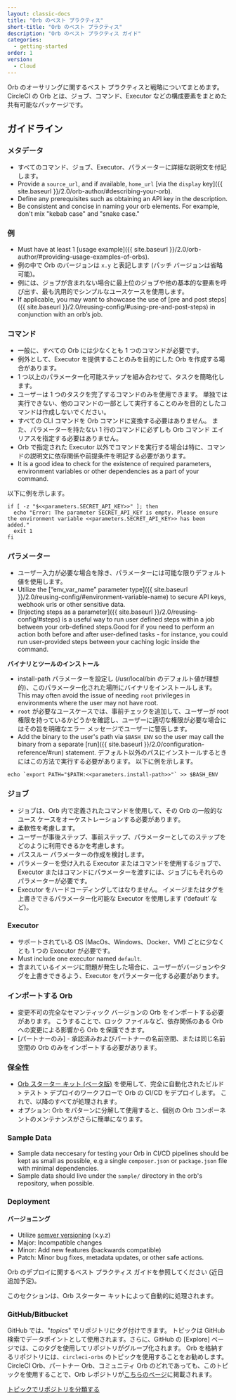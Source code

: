 ```yaml
---
layout: classic-docs
title: "Orb のベスト プラクティス"
short-title: "Orb のベスト プラクティス"
description: "Orb のベスト プラクティス ガイド"
categories:
  - getting-started
order: 1
version:
  - Cloud
---
```


Orb のオーサリングに関するベスト プラクティスと戦略についてまとめます。 CircleCI の Orb とは、ジョブ、コマンド、Executor などの構成要素をまとめた共有可能なパッケージです。

## ガイドライン

### メタデータ

- すべてのコマンド、ジョブ、Executor、パラメーターに詳細な説明文を付記します。
- Provide a `source_url`, and if available, `home_url` [via the `display` key]({{ site.baseurl }}/2.0/orb-author/#describing-your-orb).
- Define any prerequisites such as obtaining an API key in the description.
- Be consistent and concise in naming your orb elements. For example, don't mix "kebab case" and "snake case."


### 例

- Must have at least 1 [usage example]({{ site.baseurl }}/2.0/orb-author/#providing-usage-examples-of-orbs).
- 例の中で Orb のバージョンは `x.y` と表記します (パッチ バージョンは省略可能)。
- 例には、ジョブが含まれない場合に最上位のジョブや他の基本的な要素を呼び出す、最も汎用的でシンプルなユースケースを使用します。
- If applicable, you may want to showcase the use of [pre and post steps]({{ site.baseurl }}/2.0/reusing-config/#using-pre-and-post-steps) in conjunction with an orb’s job.

### コマンド

- 一般に、すべての Orb には少なくとも 1 つのコマンドが必要です。
- 例外として、Executor を提供することのみを目的にした Orb を作成する場合があります。
- 1 つ以上のパラメーター化可能ステップを組み合わせて、タスクを簡略化します。
- ユーザーは 1 つのタスクを完了するコマンドのみを使用できます。 単独では実行できない、他のコマンドの一部として実行することのみを目的としたコマンドは作成しないでください。
- すべての CLI コマンドを Orb コマンドに変換する必要はありません。 また、パラメーターを持たない 1 行のコマンドに必ずしも Orb コマンド エイリアスを指定する必要はありません。
- Orb で指定された Executor 以外でコマンドを実行する場合は特に、コマンドの説明文に依存関係や前提条件を明記する必要があります。
- It is a good idea to check for the existence of required parameters, environment variables or other dependencies as a part of your command.

以下に例を示します。
```
if [ -z "$<<parameters.SECRET_API_KEY>>" ]; then
  echo "Error: The parameter SECRET_API_KEY is empty. Please ensure the environment variable <<parameters.SECRET_API_KEY>> has been added."
  exit 1
fi
```

### パラメーター

- ユーザー入力が必要な場合を除き、パラメーターには可能な限りデフォルト値を使用します。
- Utilize the [“env_var_name” parameter type]({{ site.baseurl }}/2.0/reusing-config/#environment-variable-name) to secure API keys, webhook urls or other sensitive data.
- [Injecting steps as a parameter]({{ site.baseurl }}/2.0/reusing-config/#steps) is a useful way to run user defined steps within a job between your orb-defined steps.Good for if you need to perform an action both before and after user-defined tasks - for instance, you could run user-provided steps between your caching logic inside the command.

**バイナリとツールのインストール**
  - install-path パラメーターを設定し (/usr/local/bin のデフォルト値が理想的)、このパラメーター化された場所にバイナリをインストールします。 This may often avoid the issue of needing `root` privileges in environments where the user may not have root.
  - `root` が必要なユースケースでは、事前チェックを追加して、ユーザーが root 権限を持っているかどうかを確認し、ユーザーに適切な権限が必要な場合にはその旨を明確なエラー メッセージでユーザーに警告します。
  - Add the binary to the user's path via `$BASH_ENV` so the user may call the binary from a separate [run]({{ site.baseurl }}/2.0/configuration-reference/#run) statement. デフォルト以外のパスにインストールするときにはこの方法で実行する必要があります。 以下に例を示します。
```
echo `export PATH="$PATH:<<parameters.install-path>>"` >> $BASH_ENV
```


### ジョブ

 - ジョブは、Orb 内で定義されたコマンドを使用して、その Orb の一般的なユース ケースをオーケストレーションする必要があります。
 - 柔軟性を考慮します。
 - ユーザーが事後ステップ、事前ステップ、パラメーターとしてのステップをどのように利用できるかを考慮します。
 - パススルー パラメーターの作成を検討します。
 - パラメーターを受け入れる Executor またはコマンドを使用するジョブで、Executor またはコマンドにパラメーターを渡すには、ジョブにもそれらのパラメーターが必要です。
- Executor をハードコーディングしてはなりません。 イメージまたはタグを上書きできるパラメーター化可能な Executor を使用します (‘default’ など)。

### Executor

- サポートされている OS (MacOs、Windows、Docker、VM) ごとに少なくとも 1 つの Executor が必要です。
- Must include one executor named `default`.
- 含まれているイメージに問題が発生した場合に、ユーザーがバージョンやタグを上書きできるよう、Executor をパラメーター化する必要があります。

### インポートする Orb

- 変更不可の完全なセマンティック バージョンの Orb をインポートする必要があります。 こうすることで、ロック ファイルなど、依存関係のある Orb への変更による影響から Orb を保護できます。
- [パートナーのみ] - 承認済みおよびパートナーの名前空間、または同じ名前空間の Orb のみをインポートする必要があります。

### 保全性

- [Orb スターター キット (ベータ版)](https://github.com/CircleCI-Public/orb-starter-kit) を使用して、完全に自動化されたビルド > テスト > デプロイのワークフローで Orb の CI/CD をデプロイします。 これで、以降のすべてが処理されます。
- オプション: Orb をパターンに分解して使用すると、個別の Orb コンポーネントのメンテナンスがさらに簡単になります。

### Sample Data

- Sample data neccesary for testing your Orb in CI/CD pipelines should be kept as small as possible, e.g a single `composer.json` or `package.json` file with minimal dependencies.
- Sample data should live under the `sample/` directory in the orb's repository, when possible.

### Deployment

#### バージョニング

- Utilize [semver versioning](https://semver.org/) (x.y.z)
- Major: Incompatible changes
- Minor: Add new features (backwards compatible)
- Patch: Minor bug fixes, metadata updates, or other safe actions.

Orb のデプロイに関するベスト プラクティス ガイドを参照してください (近日追加予定)。

このセクションは、Orb スターター キットによって自動的に処理されます。

### GitHub/Bitbucket

GitHub では、"_topics_" でリポジトリにタグ付けできます。 トピックは GitHub 検索でデータポイントとして使用されます。さらに、GitHub の [Explore] ページでは、このタグを使用してリポジトリがグループ化されます。 Orb を格納するリポジトリには、`circleci-orbs` のトピックを使用することをお勧めします。 CircleCI Orb、パートナー Orb、コミュニティ Orb のどれであっても、このトピックを使用することで、Orb レポジトリが[こちらのページ](https://github.com/topics/circleci-orbs)に掲載されます。

[トピックでリポジトリを分類する](https://help.github.com/en/articles/classifying-your-repository-with-topics)
